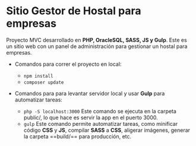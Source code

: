 # Sitio Gestor de Hostal para empresas

Proyecto MVC desarrollado en __PHP, OracleSQL, SASS, JS y Gulp__. Este es un sitio web con un panel de administración para gestionar un hostal para empresas.

- Comandos para correr el proyecto en local:
  - `npm install`
  - `composer update`

- Comandos para para levantar servidor local y usar __Gulp__ para automatizar tareas:
  - `php -S localhost:3000` Este comando se ejecuta en la carpeta public/, lo que hace es servir la app en el puerto 3000.
  - `gulp` Este comando permite automatizar tareas, como minificar código __CSS__ y __JS__, compilar __SASS__ a __CSS__, aligerar imágenes, generar la carpeta ==build/==      para producción, etc. 

